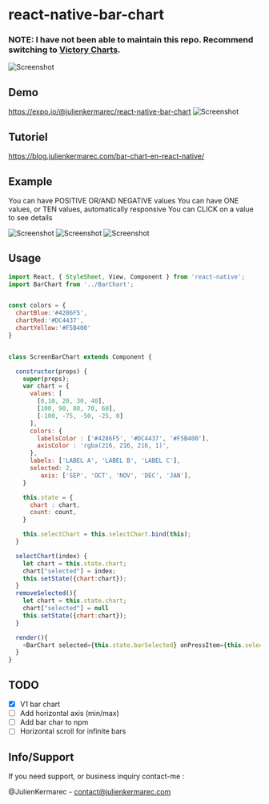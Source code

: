# react-native-bar-chart

### NOTE: I have not been able to maintain this repo. Recommend switching to [Victory Charts](https://github.com/FormidableLabs/victory-native).

![Screenshot](https://raw.githubusercontent.com/tomauty/react-native-bar-chart/master/screenshots/3.png)

## Demo

https://expo.io/@julienkermarec/react-native-bar-chart
![Screenshot](https://raw.githubusercontent.com/tomauty/react-native-bar-chart/master/screenshots/expo_bar_chart.png)

## Tutoriel

https://blog.julienkermarec.com/bar-chart-en-react-native/

## Example

You can have POSITIVE OR/AND NEGATIVE values
You can have ONE values, or TEN values, automatically responsive
You can CLICK on a value to see details

![Screenshot](https://raw.githubusercontent.com/tomauty/react-native-bar-chart/master/screenshots/1.png)
![Screenshot](https://raw.githubusercontent.com/tomauty/react-native-bar-chart/master/screenshots/2.png)
![Screenshot](https://raw.githubusercontent.com/tomauty/react-native-bar-chart/master/screenshots/4.png)


## Usage
```javascript
import React, { StyleSheet, View, Component } from 'react-native';
import BarChart from '../BarChart';


const colors = {
  chartBlue:'#4286F5',
  chartRed:'#DC4437',
  chartYellow:'#F5B400'
}


class ScreenBarChart extends Component {

  constructor(props) {
    super(props);
    var chart = {
      values: [
        [0,10, 20, 30, 40],
        [100, 90, 80, 70, 60],
        [-100, -75, -50, -25, 0]
      ],
      colors: {
        labelsColor : ['#4286F5', '#DC4437', '#F5B400'],
        axisColor : 'rgba(216, 216, 216, 1)',
      },
      labels: ['LABEL A', 'LABEL B', 'LABEL C'],
      selected: 2,
    	 axis: ['SEP', 'OCT', 'NOV', 'DEC', 'JAN'],
    }

    this.state = {
      chart : chart,
      count: count,
    }

    this.selectChart = this.selectChart.bind(this);
  }

  selectChart(index) {
    let chart = this.state.chart;
    chart["selected"] = index;
    this.setState({chart:chart});
  }
  removeSelected(){
    let chart = this.state.chart;
    chart["selected"] = null
    this.setState({chart:chart});
  }

  render(){
    <BarChart selected={this.state.barSelected} onPressItem={this.selectChart} height={180} chart={chart} />
  }
}

```

## TODO
- [X] V1 bar chart
- [ ] Add horizontal axis (min/max)
- [ ] Add bar char to npm
- [ ] Horizontal scroll for infinite bars

## Info/Support

If you need support, or business inquiry contact-me :

@JulienKermarec - contact@julienkermarec.com
